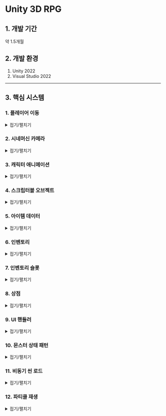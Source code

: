 # Unity 3D RPG

## 1. 개발 기간
약 1.5개월

## 2. 개발 환경
1. Unity 2022
2. Visual Studio 2022
---
## 3. 핵심 시스템

### 1. 플레이어 이동
<details><summary>접기/펼치기</summary>
플레이어의 이동은 유니티의 Input System을 사용해서 만들었습니다.
먼저 GetAxisRaw를 사용하여 Horizontal과 Vertical의 값을 Vector2로 가져옵니다.
가져온 Vector2의 값의 벡터를 정규화해준 뒤 입력받은 키값의 방향으로 캐릭터가 바라보게하고
바라본 방향으로 캐릭터가 움직일수 있게 했습니다.

Input의 입력이 없을 경우 캐릭터는 제자리에 서있는 애니메이션을 플레이하고
입력이 있을 경우 해당 방향으로 움직이며 달리는 애니메이션이 플레이됩니다.

```C#
private void Move()
{
    input = new Vector2(Input.GetAxisRaw("Horizontal"), Input.GetAxisRaw("Vertical"));
    Vector2 inputDir = input.normalized;
    // 캐릭터가 움직인 방향을 바라보도록 설정
    if (inputDir != Vector2.zero)
    {
        float rotation = Mathf.Atan2(inputDir.x, inputDir.y) * Mathf.Rad2Deg + cameraTransform.eulerAngles.y;
        transform.eulerAngles = Vector3.up * Mathf.SmoothDampAngle(transform.eulerAngles.y, rotation, ref rotationVelocity, rotationTime);
    }

    // targetSpeed 는 속도 * 방향의 크기
    targetSpeed = moveSpeed * inputDir.magnitude;

    //currentSpeed에서 targetSpeed까지 moveTime동안 변환
    currentSpeed = Mathf.SmoothDamp(currentSpeed, targetSpeed, ref speedVelocity, moveTime);


    transform.Translate(transform.forward * currentSpeed * Time.deltaTime, Space.World);

    if (input != Vector2.zero)
    {
        animator.Play("Run");
    }
    
    else
    {
        animator.Play("Idle");
    }
```

</details>

### 2. 시네머신 카메라
<details><summary>접기/펼치기</summary>
씬을 보여줄수 있는 카메라는 시네머신 카메라의 버추얼 카메라를 사용했습니다.
버추얼 카메라를 사용하여 플레이어를 따라오는 카메라를 쉽게 구현할수 있었으며 
시네머신 콜라이더를 사용하여 카메라가 오브젝트와 충돌할시 화면을 더욱 자연스럽게 연출했습니다.
(유니티 시네머신 카메라 인스펙터 사진 첨부)  
</details>

### 3. 캐릭터 애니메이션
<details><summary>접기/펼치기</summary>
플레이어의 애니메이션은 플레이어 매니저에서 현재 상태에 따라 애니메이션이 나오도록 구현했습니다.
공격,구르기,달리기 등의 애니메이션이 플레이어의 입력값에 따라 실행될 경우
다른 애니메이션이 재생되지 못하도록 플레이어의 상태를 애니메이션 컨트롤러의 bool값으로 넣어 StateMachineBehaviour를 통해 관리했습니다.
(플레이어 애니메이터 컨트롤러 사진 첨부)

```C#
private void Die()
{
    if (playerState.hp <= 0 && isDie == false)
    {
        isDie = true;
        animator.Play("Die");
        playerHitBox.SetActive(false);
        Invoke("Respawn", 3f);
    }
}

private void Attack()
{
    if (isInteracting == false && Input.GetMouseButtonDown(0))
    {
        animator.Play("Attack");
    }
}
private void Roll()
{
    if(playerState.stamina >= 20 && isInteracting == false && Input.GetKeyDown(KeyCode.Space))
    {
        playerState.stamina -= 20;
        animator.Play("Roll");
    }   
}
void Update()
{
    isInteracting = animator.GetBool("isInteracting");
    if (isInteracting == false)
    {
        Move();
        Attack();
        Roll();
    }
    Die();
    
}
```

</details>

### 4. 스크립터블 오브젝트
<details><summary>접기/펼치기</summary>
게임내에서 데이터를 저장하는 용도로 스크립터블 오브젝트를 사용했습니다.
스크립터블 오브젝트는 데이터를 중복으로 생성하는 것을 방지하여 프로젝트의 메모리를 줄이는데 이점으로 발생합니다.
또한 빌드후 스크립터블 오브젝트는 데이터를 수정할 수 없고 스크립터블 오브젝트는 에셋으로 관리되기에 에셋 업데이트를 통해 수정이 가능합니다.
  
</details>

### 5. 아이템 데이터
<details><summary>접기/펼치기</summary>
아이템 데이터는 스크립터블 오브젝트를 사용하여 각 아이템의 타입과 아이템의 정보들을 저장했습니다.
(HP포션의 스크립터블 오브젝트 사진 첨부)
  
```C#
public enum ItemType
{
    WEAPON,
    ARMOR,
    POTION,
}
public class ItemData : ScriptableObject
{
    public GameObject prefab;
    public Vector3 position;
    public int id;
    public ItemType type;
    public string _name;
    public string description;
    public int value;
    public Sprite icon;
    public Sprite bigImage;
    public int rarerity;
    public int price;
    public int status;
}
```

</details>

### 6. 인벤토리
<details><summary>접기/펼치기</summary>
인벤토리는 싱글톤 패턴을 통해 인벤토리 매니저로 클래스를 관리했습니다.
인벤토리를 열때마다 인벤토리 칸의 각 아이템의 정보를 업데이트하고
아이템에 마우스 커서를 가져다댈시 아이템의 정보가 하이라이트창에서 따로 표시가 되게 했습니다.
(인벤토리와 하이라이트창 첨부)
    
<details><summary>코드 보기</summary>
        
```C#
public class InventoryManager : Singleton<InventoryManager>
{
[SerializeField] public GameObject inventory;
public Transform itemContect;
public List<ItemInventoryUI> ItemInventoryUISlots;
public delegate void OnItemChanged();
public static event OnItemChanged onItemChagedCallback;
[SerializeField] public GameObject hilightItem;
[SerializeField] Image hilightItemImage;
[SerializeField] TextMeshProUGUI hilightItemName;
[SerializeField] TextMeshProUGUI hilightItemDescription;
private void Start()
{
    ListItem();
    // 시작 할 때 아이템이 있으면 인벤토리 UI 업데이트 
}
private void Update()
{
    if (Input.GetKeyDown(KeyCode.I))
    {
        bool isActive = !inventory.activeSelf;
        inventory.SetActive(isActive); // 인벤토리 UI 활성화/비활성화 토글
                                       // 인벤토리가 활성화되면 마우스 커서를 표시하고, 그렇지 않으면 숨깁니다.
        Cursor.visible = isActive;
        // 인벤토리가 활성화되면 마우스 커서를 잠그지 않고, 그렇지 않으면 잠급니다.
        Cursor.lockState = isActive ? CursorLockMode.None : CursorLockMode.Locked;
    }
}
public void Add(ItemData newItem)
{
    ItemData existingItem = PlayerInfomationManager.Instance.playerState.items.Find(item => item._name == newItem._name);
    if (existingItem != null)
    {
        existingItem.value += 1;
        // 같은 아이템이면 카운트 +1
    }
    else
    {
        newItem.value = 1;
        PlayerInfomationManager.Instance.playerState.items.Add(newItem);
        // 새로운 아이템이면 추가
    }
    onItemChagedCallback?.Invoke(); // 아이템 변경 이벤트 발생
}

public void Remove(ItemData item)
{
    ItemData itemToRemove = PlayerInfomationManager.Instance.playerState.items.Find(i => i._name == item._name);
    if (itemToRemove != null && itemToRemove.value > 0)
    {
        itemToRemove.value -= 1;
        int index = PlayerInfomationManager.Instance.playerState.items.IndexOf(itemToRemove);
        ItemInventoryUISlots[index].countItemText.text = itemToRemove.value.ToString();
        Debug.Log("포션 사용");

        if (itemToRemove.value == 0)
        {
            Debug.Log("포션 사라짐");
            ItemInventoryUISlots[index].gameObject.SetActive(false);
            PlayerInfomationManager.Instance.playerState.items.Remove(itemToRemove);
        }

        onItemChagedCallback?.Invoke();
    }
}
public void ListItem()
{
    foreach (Transform child in itemContect)
    {
        child.gameObject.SetActive(false);
        // 빈 슬롯 다 지우고
    }
    foreach (Transform child in itemContect)
    {
        if (!child.gameObject.activeSelf)
        // 빈 슬롯 상태에서
        {
            for (int i = 0; i < PlayerInfomationManager.Instance.playerState.items.Count; i++)
            {
                // 아이템 먹은 만큼 슬롯 활성화하고 UI 업데이트
                ItemInventoryUISlots[i].gameObject.SetActive(true);
                ItemInventoryUISlots[i].itemNameText.text = PlayerInfomationManager.Instance.playerState.items[i]._name;
                ItemInventoryUISlots[i].itemIconImage.sprite = PlayerInfomationManager.Instance.playerState.items[i].icon;
                ItemInventoryUISlots[i].itemBigImage.sprite = PlayerInfomationManager.Instance.playerState.items[i].bigImage;
                ItemInventoryUISlots[i].countItemText.text = $"{PlayerInfomationManager.Instance.playerState.items[i].value}";
                ItemInventoryUISlots[i].currentItemData = PlayerInfomationManager.Instance.playerState.items[i];
                // 슬롯에 커렌트 아이템을 넣어 이 아이템이 무엇인지 알게 해준다
            }
        }
    }
}
public void HilightItem(ItemData itemData)
{
    hilightItemImage.sprite = itemData.bigImage;
    hilightItemDescription.text = itemData.description;
    hilightItemName.text = itemData._name;
}
 ```
</details>
</details>

### 7. 인벤토리 슬롯
<details><summary>접기/펼치기</summary>
인벤토리 슬롯은 인벤토리 칸마다의 기능을 구현했습니다.
IPointerEnterHandler,IPointerExitHandler,IPointerClickHandler 3개의 인터페이스를 상속받았습니다.
IPointerEnterHandler,IPointerExitHandler의 기능으로 슬롯에 커서를 가져다댈시 인벤토리 매니저에 해당 아이템의 정보를 전달함으로써 아이템 정보창이 열리게 닫히게 됩니다.
IPointerClickHandler의 경우 아이템 사용 및 장비의 장착 해제를 구현했습니다.

<details><summary>코드 보기</summary>

```C#
    public void OnPointerEnter(PointerEventData eventData)
    {
        InventoryManager.Instance.hilightItem.transform.position = eventData.position;
        InventoryManager.Instance.hilightItem.SetActive(true);
        InventoryManager.Instance.HilightItem(currentItemData);
    }
    public void OnPointerExit(PointerEventData eventData)
    {
        InventoryManager.Instance.hilightItem.SetActive(false);
    }
    public void OnPointerClick(PointerEventData eventData)
    {
        if (currentItemData.type == ItemType.POTION)
        {
            Debug.Log("포션 마신다!");
            InventoryManager.Instance.Remove(currentItemData);
            PlayerInfomationManager.Instance.playerState.hp += 50;
            if(PlayerInfomationManager.Instance.playerState.hp >= PlayerInfomationManager.Instance.playerState.maxHp)
            {
                PlayerInfomationManager.Instance.playerState.hp = PlayerInfomationManager.Instance.playerState.maxHp;
            }
            // 포션은 소비아이템, 갯수가 0이되면 사라진다
        }
        ChangeWeapon(eventData);
        // 무기와 방어구는 계속 인벤토리에 있으면서 교체
        Time.timeScale = 1.0f;
    }

    public void ChangeWeapon(PointerEventData eventData)
    {
        if (currentItemData == null)
        {
            return;
        }
        if (currentItemData.type == ItemType.WEAPON)
        {
            // 장착 해제
            if(PlayerInfomationManager.Instance.playerState.currentWeapon == currentItemData)
            {
                PlayerInfomationManager.Instance.playerState.currentWeapon = null;
                PlayerInfomationManager.Instance.weaponEquipment.sprite = null;
                PlayerInfomationManager.Instance.playerState.attackPoint -= currentItemData.status;
            }
            // 장착중인 장비가 없을때 장비 장착
            else if (PlayerInfomationManager.Instance.playerState.currentWeapon == null)
            {
                PlayerInfomationManager.Instance.playerState.currentWeapon = currentItemData;
                PlayerInfomationManager.Instance.weaponEquipment.sprite = currentItemData.bigImage;
                PlayerInfomationManager.Instance.playerState.attackPoint += currentItemData.status;
            }
            // 장착중인 장비가 있을때 장비 교체
            else
            {
                PlayerInfomationManager.Instance.playerState.attackPoint -= PlayerInfomationManager.Instance.playerState.currentWeapon.status;
                PlayerInfomationManager.Instance.playerState.currentWeapon = currentItemData;
                PlayerInfomationManager.Instance.weaponEquipment.sprite = currentItemData.bigImage;
                PlayerInfomationManager.Instance.playerState.attackPoint += currentItemData.status;
            }
            Debug.Log("무기 장착");
        }
        else if(currentItemData.type == ItemType.ARMOR)
        {
            // 장착 해제
            if(PlayerInfomationManager.Instance.playerState.currentArmor == currentItemData)
            {
                PlayerInfomationManager.Instance.playerState.currentArmor = null;
                PlayerInfomationManager.Instance.armorEquipment.sprite = null;
                PlayerInfomationManager.Instance.playerState.defencePoint -= currentItemData.status;
            }
            // 장착중인 장비가 없을때 장비 장착
            else if(PlayerInfomationManager.Instance.playerState.currentArmor == null)
            {
                PlayerInfomationManager.Instance.playerState.currentArmor = currentItemData;
                PlayerInfomationManager.Instance.armorEquipment.sprite = currentItemData.bigImage;
                PlayerInfomationManager.Instance.playerState.defencePoint += currentItemData.status;
            }
            // 장착중인 장비가 있을때 장비 교체
            else
            {
                PlayerInfomationManager.Instance.playerState.defencePoint -= PlayerInfomationManager.Instance.playerState.currentArmor.status;
                PlayerInfomationManager.Instance.playerState.currentArmor = currentItemData;
                PlayerInfomationManager.Instance.armorEquipment.sprite = currentItemData.bigImage;
                PlayerInfomationManager.Instance.playerState.defencePoint += currentItemData.status;
            }
            Debug.Log("방어구 장착");
        }

        PlayerInfomationManager.Instance.UpdateStat();

        
        // 인벤토리에서 해당 장비를 누르면 장착
    }

```
</details>
</details>

### 8. 상점
<details><summary>접기/펼치기</summary>
상점은 스크롤바와 버티컬 레이아웃을 사용하여 아이템을 정렬한뒤
각각의 아이템의 정보를 넣고 구매 버튼으로 아이템에 해당하는 가격을 지불하여
인벤토리에 아이템이 추가되도록 구현했습니다.

<details><summary>코드 보기</summary>

```C#
List<ItemData> shopItems = new List<ItemData>();
public List<ShopSlots> shopSlots;
[SerializeField] ItemData armor;
[SerializeField] ItemData armor2;
[SerializeField] ItemData weapon;
[SerializeField] ItemData weapon2;
[SerializeField] ItemData potion;
public Transform itemContect;


private void Start()
{
    shopItems.Add(armor);
    shopItems.Add(armor2);
    shopItems.Add(weapon);
    shopItems.Add(weapon2);
    shopItems.Add(potion);
    
    ListItem();
}
public void ListItem()
{
    foreach (Transform child in itemContect)
    {
        child.gameObject.SetActive(false);
        // 빈 슬롯 다 지우고
    }
    foreach (Transform child in itemContect)
    {
        if (!child.gameObject.activeSelf)
            //빈 슬롯 상태에서
        {
            for (int i = 0; i < shopItems.Count; i++)
            {
                // 아이템 먹은 만큼 슬롯 활성화하고 UI 업데이트
                shopSlots[i].gameObject.SetActive(true);
                shopSlots[i].itemNameText.text = shopItems[i]._name;
                shopSlots[i].itemIconImage.sprite = shopItems[i].icon;
                shopSlots[i].itemBigImage.sprite = shopItems[i].bigImage;
                shopSlots[i].itemPrice.text = $"{shopItems[i].price}";
                shopSlots[i].itemDescription.text = shopItems[i].description;
                shopSlots[i].currentItemData = shopItems[i];
                // 슬롯에 커렌트 아이템을 넣어 이 아이템이 무엇인지 알게 해준다
            }
        }
    }
}
public void BuyItem()
{
    if(PlayerInfomationManager.Instance.playerState.gold >= currentItemData.price)
    {
        PlayerInfomationManager.Instance.playerState.gold -= currentItemData.price;
        InventoryManager.Instance.Add(currentItemData);
        InventoryManager.Instance.ListItem();
    }
}
```

</details>
</details>

### 9. UI 핸들러
<details><summary>접기/펼치기</summary>
UI 핸들러는 인벤토리,상점,플레이어 정보창 등 UI를 드래그 앤 드랍으로 위치를 옮길수 있는 기능입니다.
IPointerDownHandler, IDragHandler를 인터페이스로 상속받아 구현했습니다.
<details><summary>코드 보기</summary>
    
```C#
    public class InventoryHandler : MonoBehaviour, IPointerDownHandler, IDragHandler
    
    [SerializeField]
    private Transform targetTransform; // 이동될 UI

    private Vector2 beginPoint;
    private Vector2 moveBegin;

    private void Awake()
    {
        // 이동 대상 UI를 지정하지 않은 경우, 자동으로 부모로 초기화
        if (targetTransform == null)
            targetTransform = transform.parent;
    }

    // 드래그 시작 위치 지정
    void IPointerDownHandler.OnPointerDown(PointerEventData eventData)
    {
        beginPoint = targetTransform.position;
        moveBegin = eventData.position;
    }
    
    // 드래그 : 마우스 커서 위치로 이동
    void IDragHandler.OnDrag(PointerEventData eventData)
    {
        targetTransform.position = beginPoint + (eventData.position - moveBegin);
    }

 ```
</details>
</details>


### 10. 몬스터 상태 패턴
<details><summary>접기/펼치기</summary>
몬스터의 기본이 되는 스크립트를 만들면서 상태 패턴을 사용했습니다.
각각의 상태마다 조건을 달리하며 몬스터의 상태를 관리할 수 있고 유지,관리가 쉬워지는 장점이 있습니다.
이후 몬스터마다 해당 스크립트를 상속받은 뒤 각 몬스터의 정보는 스크립터블 오브젝트를 통해 가져왔습니다.
이때 스크립터블 오브젝트에 몬스터의 정보를 스크립터블 오브젝트에 바로 연결할 경우
해당 스크립터블 오브젝트를 상속받는 다른 몬스터에게도 영향이 가기 때문에
몬스터의 변수를 따로 선언하여 스크립터블 오브젝트의 데이터를 넣어줬습니다.
상속과 상태패턴,스크립터블 오브젝트를 통해 여러 종류의 몬스터를 구현하기 쉽도록 설계했습니다.


<details><summary>상태패턴 코드</summary>
    
```C#
    enum State
    {
        Idle,
        Move,
        Attack,
        Die,
    }
    public class Monster : MonoBehaviour
    {
        [SerializeField] NavMeshAgent navMeshAgent;
        [SerializeField] protected Animator animator;
        [SerializeField] protected GameObject player;
        [SerializeField] protected Collider playerWeapon;
        [SerializeField] protected BasePlayerState playerState;
        [SerializeField] protected Collider playerHitBox;
    
        State state;
    
        void Start()
        {
            animator = GetComponent<Animator>();
            navMeshAgent = GetComponent<NavMeshAgent>();
    
            state = State.Idle;
            player = GameObject.FindGameObjectWithTag("Player");
            playerWeapon = GameObject.Find("LongSwordMesh").GetComponent<Collider>();
            playerHitBox = GameObject.FindGameObjectWithTag("Hit Box").GetComponent<Collider>();
        }
    
        void Update()
        {
            switch (state)
            {
                case State.Idle: Idle();
                    break;
                case State.Move: Move();
                    break;
                case State.Attack: Attack();
                    break;
                case State.Die: Die();
                    break;
            }
    
        }
    
        protected void Die()
        {
            state = State.Die;
            animator.Play("Die");
            StartCoroutine(Remove());
        }
    
    
        protected void Attack()
        {
            animator.SetTrigger("Attack");
            navMeshAgent.SetDestination(transform.position);
            transform.LookAt(new Vector3(player.transform.position.x, transform.position.y, player.transform.position.z));
            if (Vector3.Distance(transform.position, player.transform.position) >= 2)
            {
                state = State.Move;
            }
        }
    
        protected void Move()
        {
            animator.SetTrigger("Move");
            navMeshAgent.SetDestination(player.transform.position);
            transform.LookAt(new Vector3(player.transform.position.x, transform.position.y, player.transform.position.z));
            if (Vector3.Distance(transform.position, player.transform.position) < 2)
            {
                state = State.Attack;
            }
            else if(Vector3.Distance(transform.position, player.transform.position) >= 15)
            {
                state = State.Idle;
            }
        }
    
        protected void Idle()
        {
            navMeshAgent.SetDestination(transform.position);
            animator.SetTrigger("Idle");
            if (Vector3.Distance(transform.position, player.transform.position) < 15)
            {
                state = State.Move;
            }
        }
    
        IEnumerator Remove()
        {
            yield return new WaitForSeconds(10);
            gameObject.SetActive(false);
        }
    }
 ```
</details>
<details><summary>몬스터 코드</summary>

```C#
    public class Spider : Monster
{
    [SerializeField] BaseMonsterStatus monsterStatus;

    [SerializeField] int hp;
    [SerializeField] int attack;
    [SerializeField] int defence;
    [SerializeField] int rewardExp;
    [SerializeField] int rewardGold;
    void Awake()
    {
        hp = monsterStatus.Hp;
        attack = monsterStatus.AttackPoint;
        defence = monsterStatus.DefencePoint;
        rewardExp = monsterStatus.rewardExp;
        rewardGold = monsterStatus.rewardGold;
    }
    private void OnTriggerEnter(Collider other)
    {
        if (player.GetComponent<Animator>().GetBool("isAttacking") == true && other == playerWeapon)
        {
            animator.Play("Hit");
            hp -= playerState.attackPoint - defence;
        }
        if (player.GetComponent<Animator>().GetBool("isRolling") == false && animator.GetBool("isAttacking") == true && other == playerHitBox)
        {
            player.GetComponent<Animator>().Play("Hit");
            playerState.hp -= attack - playerState.defencePoint;
        }
    }
    private void LateUpdate()
    {
        if (hp <= 0)
        {
            Die();
        }
    }
}
```

</details>
</details>

### 11. 비동기 씬 로드
<details><summary>접기/펼치기</summary>
유니티에서는 비동기 씬 로드를 위해서 AasyncOperation 함수를 지원하고 있습니다.
AasyncOperation는 코루틴을 이용해서 비동기적 로드를 구현할 수 있게 해줍니다.
이를 이용하여 비동기 씬 로드를 구현했습니다.
<details><summary>접기/펼치기</summary>
    
```
public class SceneManagement : Singleton<SceneManagement>
{
    [SerializeField] Image screenImage;
    public void StartLoadScene(int num)
    {
        Instance.StartCoroutine(AsyncLoad(num));
    }
    private void OnEnable()
    {
        SceneManager.sceneLoaded += OnSceneLoaded;
    }

    public IEnumerator FadeIn()
    {
        screenImage.gameObject.SetActive(true);
        Color color = screenImage.color;
        color.a = 1f;
        while (color.a > 0f)
        {
            color.a -= Time.deltaTime;
            screenImage.color = color;
            if (color.a <= 0)
            {
                screenImage.gameObject.SetActive(false);
            }
        }
        yield return null;
    }
    void OnSceneLoaded(Scene scene, LoadSceneMode mode)
    {
        Debug.Log("SceneLoaded");
        StartCoroutine(FadeIn());
    }
    private void OnDisable()
    {
        SceneManager.sceneLoaded -= OnSceneLoaded;

    }
    public IEnumerator AsyncLoad(int index)
    {
        screenImage.gameObject.SetActive(true);
        AsyncOperation asyncOperation = SceneManager.LoadSceneAsync(index);
        asyncOperation.allowSceneActivation = false;
        // <asyncOperation.allowSceneActivation>
        // 장면이 준비된 즉시 장면이 활성화되는 것을 허용하는 변수입니다.
        Color color = screenImage.color;
        color.a = 0;

        // <asyncOperation.isDone>
        // 해당 동작이 완료되었는지를 나타내는 변수입니다.(읽기전용)
        while (asyncOperation.isDone == false)
        {
            color.a += Time.deltaTime;

            screenImage.color = color;

            // <asyncOperation.progress>
            // 작업의 진행 상태를 나타내는 변수입니다.(읽기전용)
            if (asyncOperation.progress >= 0.9f)
            {
                color.a = Mathf.Lerp(color.a, 1f, Time.deltaTime);

                screenImage.color = color;
                if (color.a >= 1.0f)
                {
                    asyncOperation.allowSceneActivation = true;
                    Debug.Log("SceneLoad");
                    yield break;
                }
            }

            yield return null;
        }

    }
```

</details>

</details>

### 12. 파티클 재생
<details><summary>접기/펼치기</summary>
파티클은 플레이어 캐릭터의 애니메이션 타이밍에 맞춰서 재생되도록 만들었습니다.
공격을 휘두르는 애니메이션에 이벤트를 등록하여 해당 파티클의 함수명과 List 번호를 호출하여
애니메이션이 동작중에 파티클이 같이 플레이 되도록 만들었습니다.
(애니메이션 이벤트에 파티클 등록된 사진 첨부)

```C#
public class ParticleManager : Singleton<ParticleManager>
{
    [SerializeField] public ParticleSystem[] particleSystems;

    void ParticlePlay(int num)
    {
        particleSystems[num].Play();
    }
}
```

</details>

